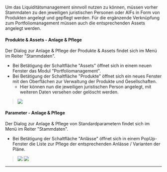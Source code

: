 
Um das Liquiditätsmanagement sinnvoll nutzen zu können, müssen vorher Stammdaten zu den jeweiligen juristischen Personen oder AIFs in Form von Produkten angelegt und gepflegt werden. Für die ergänzende Verknüpfung zum Portfoliomanagement müssen auch die entsprechenden Assets angelegt werden.

#### Produkte & Assets - Anlage & Pflege

Der Dialog zur Anlage & Pflege der Produkte & Assets findet sich im Menü im Reiter "Stammdaten". 
- Bei Betätigung der Schaltfläche "Assets" öffnet sich in einem neuen Fenster das Modul "Portfoliomanagement". 
- Bei Betätigung der Schaltfläche "Produkte" öffnet sich ein neues Fenster mit den Oberflächen zur Verwaltung der Produkte und Gesellschaften.
  - Hier können nun die jeweiligen juristischen Person angelegt, mit weiteren Daten versehen oder gelöscht werden.
   
> ![](http://xpecto.github.io/docs/aifExpert/aifExpert_Liquiditaet4.png)

#### Parameter - Anlage & Pflege

Der Dialog zur Anlage & Pflege von Standardparametern findet sich im Menü im Reiter "Stammdaten".
- Bei Betätigung der Schaltfläche "Anlässe" öffnet sich in einem PopUp-Fenster die Liste zur Pflege der entsprechenden Anlässe / Varianten der Pläne.

> ![](http://xpecto.github.io/docs/aifExpert/aifExpert_Liquiditaet28.png)
> ![](http://xpecto.github.io/docs/aifExpert/aifExpert_Liquiditaet29.png)

--------
